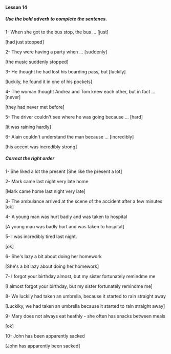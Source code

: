 #### Lesson 14

##### Use the bold adverb to complete the sentenes.

1- When she got to the bus stop, the bus ... [just]

[had just stopped]

2- They were having a party when ... [suddenly]

[the music suddenly stopped]

3- He thought he had lost his boarding pass, but [luckily]

[luckily, he found it in one of his pockets]

4- The woman thought Andrea and Tom knew each other, but in fact ... [never]

[they had never met before]

5- The driver couldn't see where he was going because ... [hard]

[it was raining hardly]

6- Alain couldn't understand the man because ... [incredibly]

[his accent was incredibly strong]

##### Correct the right order 

1- She liked a lot the present
[She like the present a lot]

2- Mark came last night very late home

[Mark came home last night very late]

3- The ambulance arrived at the scene of the accident after a few minutes 
[ok]

4- A young man was hurt badly and was taken to hospital

[A young man was badly hurt and was taken to hospital]

5- I was incredibly tired last night.

[ok]

6- She's lazy a bit about doing her homework

[She's a bit lazy about doing her homework]

7- I forgot your birthday almost, but my sister fortunately 
remindme me

[I almost forgot your birthday, but my sister fortunately remindme me]

8- We luckily had taken an umbrella, because it started to rain straight away

[Luckiky, we had taken an umbrella because it started to rain straight away]

9- Mary does not always eat heathly - she often has snacks between meals

[ok]

10- John has been apparently sacked 

[John has apparently been sacked]


